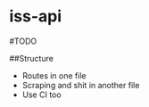# iss-api

#TODO

##Structure
* Routes in one file
* Scraping and shit in another file
* Use CI too
